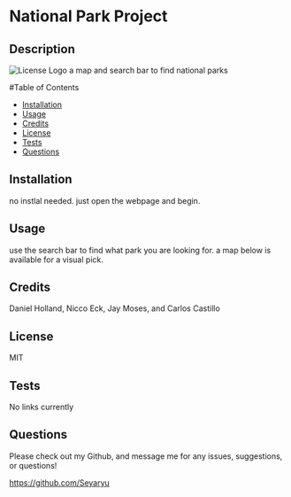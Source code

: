 # National Park Project

## Description
![License Logo](https://img.shields.io/badge/license-MIT-green)
a map and search bar to find national parks

#Table of Contents

- [Installation](#installation)
- [Usage](#usage)
- [Credits](#credits)
- [License](#license)
- [Tests](#tests)
- [Questions](#questions)

## Installation

no instlal needed.  just open the webpage and begin.

## Usage

use the search bar to find what park you are looking for.  a map below is available for a visual pick.

## Credits

Daniel Holland, Nicco Eck, Jay Moses, and Carlos Castillo

## License

MIT

## Tests

No links currently

## Questions

Please check out my Github, and message me for any issues, suggestions, or questions!

https://github.com/Seyaryu
    